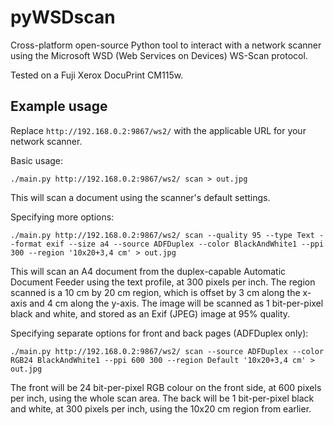 # pyWSDscan

Cross-platform open-source Python tool to interact with a network scanner using the Microsoft WSD (Web Services on Devices) WS-Scan protocol.

Tested on a Fuji Xerox DocuPrint CM115w.

## Example usage

Replace `http://192.168.0.2:9867/ws2/` with the applicable URL for your network scanner.

Basic usage:

    ./main.py http://192.168.0.2:9867/ws2/ scan > out.jpg

This will scan a document using the scanner's default settings.

Specifying more options:

    ./main.py http://192.168.0.2:9867/ws2/ scan --quality 95 --type Text --format exif --size a4 --source ADFDuplex --color BlackAndWhite1 --ppi 300 --region '10x20+3,4 cm' > out.jpg

This will scan an A4 document from the duplex-capable Automatic Document Feeder using the text profile, at 300 pixels per inch. The region scanned is a 10 cm by 20 cm region, which is offset by 3 cm along the x-axis and 4 cm along the y-axis. The image will be scanned as 1 bit-per-pixel black and white, and stored as an Exif (JPEG) image at 95% quality.

Specifying separate options for front and back pages (ADFDuplex only):

    ./main.py http://192.168.0.2:9867/ws2/ scan --source ADFDuplex --color RGB24 BlackAndWhite1 --ppi 600 300 --region Default '10x20+3,4 cm' > out.jpg

The front will be 24 bit-per-pixel RGB colour on the front side, at 600 pixels per inch, using the whole scan area. The back will be 1 bit-per-pixel black and white, at 300 pixels per inch, using the 10x20 cm region from earlier.
